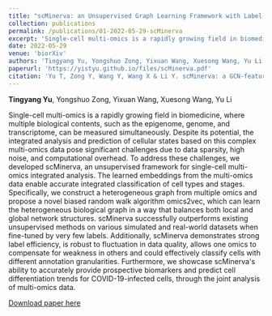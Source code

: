 ```yaml
---
title: "scMinerva: an Unsupervised Graph Learning Framework with Label-efficient Fine-tuning for Single-cell Multi-omics Integrative Analysis"
collection: publications
permalink: /publications/01-2022-05-29-scMinerva
excerpt: 'Single-cell multi-omics is a rapidly growing field in biomedicine, where multiple biological contents, such as the epigenome, genome, and transcriptome, can be measured simultaneously. Despite its potential, the integrated analysis and prediction of cellular states based on this complex multi-omics data pose significant challenges due to data sparsity, high noise, and computational overhead. To address these challenges, we developed scMinerva, an unsupervised framework for single-cell multi-omics integrated analysis. The learned embeddings from the multi-omics data enable accurate integrated classification of cell types and stages. Specifically, we construct a heterogeneous graph from multiple omics and propose a novel biased random walk algorithm omics2vec, which can learn the heterogeneous biological graph in a way that balances both local and global network structures. scMinerva successfully outperforms existing unsupervised methods on various simulated and real-world datasets when fine-tuned by very few labels.'
date: 2022-05-29
venue: 'biorXiv'
authors: 'Tingyang Yu, Yongshuo Zong, Yixuan Wang, Xuesong Wang, Yu Li'
paperurl: 'https://yistyu.github.io/files/scMinerva.pdf'
citation: 'Yu T, Zong Y, Wang Y, Wang X & Li Y. scMinerva: a GCN-featured Interpretable Framework for Single-cell Multi-omics Integration with Random Walk on Heterogeneous Graph[J]. bioRxiv (Submitted to Nature Communications), 2022.'
---
```


**Tingyang Yu**, Yongshuo Zong, Yixuan Wang, Xuesong Wang, Yu Li

Single-cell multi-omics is a rapidly growing field in biomedicine, where multiple biological contents, such as the epigenome, genome, and transcriptome, can be measured simultaneously. Despite its potential, the integrated analysis and prediction of cellular states based on this complex multi-omics data pose significant challenges due to data sparsity, high noise, and computational overhead. To address these challenges, we developed scMinerva, an unsupervised framework for single-cell multi-omics integrated analysis. The learned embeddings from the multi-omics data enable accurate integrated classification of cell types and stages. Specifically, we construct a heterogeneous graph from multiple omics and propose a novel biased random walk algorithm omics2vec, which can learn the heterogeneous biological graph in a way that balances both local and global network structures. scMinerva successfully outperforms existing unsupervised methods on various simulated and real-world datasets when fine-tuned by very few labels. Additionally, scMinerva demonstrates strong label efficiency, is robust to fluctuation in data quality, allows one omics to compensate for weakness in others and could effectively classify cells with different annotation granularities. Furthermore, we showcase scMinerva's ability to accurately provide prospective biomarkers and predict cell differentiation trends for COVID-19-infected cells, through the joint analysis of multi-omics data.

[Download paper here](https://yistyu.github.io/files/scMinerva.pdf)
